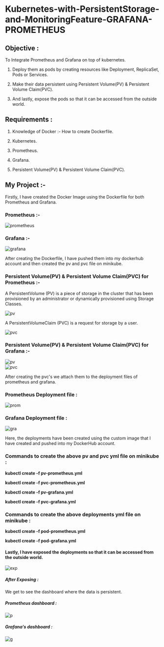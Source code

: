 
<h1>Kubernetes-with-PersistentStorage-and-MonitoringFeature-GRAFANA-PROMETHEUS</h1>
<h2>Objective :</h2>

To Integrate Prometheus and Grafana on top of kubernetes.

1.  Deploy them as pods by creating resources like Deployment, ReplicaSet, Pods or Services.

2.  Make their data persistent using Persistent Volume(PV) & Persistent Volume Claim(PVC). 

3.  And lastly, expose the pods so that it can be accessed from the outside world.

<h2>Requirements :</h2>

1. Knowledge of Docker :- How to create Dockerfile.

2. Kubernetes.

3. Prometheus.

4. Grafana.

5. Persistent Volume(PV) & Persistent Volume Claim(PVC).

<h2>My Project :- </h2>

Firstly, I have created the Docker Image using the Dockerfile for both Prometheus and Grafana.

<h3>Prometheus :-</h3>

![prometheus](https://raw.githubusercontent.com/yashbajpai98/task5LW/master/task5-images/prometheus-Dockerfile.png)


<h3>Grafana :-</h3>

![grafana](https://raw.githubusercontent.com/yashbajpai98/task5LW/master/task5-images/grafana-Dockerfile.png)


After creating the Dockerfile, I have pushed them into my dockerhub account and then created the pv and pvc file on minikube.

<h3>Persistent Volume(PV) & Persistent Volume Claim(PVC) for Prometheus :-</h3>

A PersistentVolume (PV) is a piece of storage in the cluster that has been provisioned by an administrator or dynamically provisioned using Storage Classes.

![pv](https://raw.githubusercontent.com/yashbajpai98/task5LW/master/task5-images/pv-prom.PNG)   
 
 A PersistentVolumeClaim (PVC) is a request for storage by a user.

![pvc](https://raw.githubusercontent.com/yashbajpai98/task5LW/master/task5-images/pvc-prom.PNG)


<h3>Persistent Volume(PV) & Persistent Volume Claim(PVC) for Grafana :-</h3>

![pv](https://raw.githubusercontent.com/yashbajpai98/task5LW/master/task5-images/pv-graf.PNG)    
![pvc](https://raw.githubusercontent.com/yashbajpai98/task5LW/master/task5-images/pvc-graf.PNG)

After creating the pvc's we attach them to the deployment files of prometheus and grafana.

<h3>Prometheus Deployment file :</h3>

![prom](https://raw.githubusercontent.com/yashbajpai98/task5LW/master/task5-images/pod-prom.PNG)

<h3>Grafana Deployment file :</h3>

![gra](https://raw.githubusercontent.com/yashbajpai98/task5LW/master/task5-images/pod-graf.PNG)

Here, the deployments have been created using the custom image that I have created and pushed into my DockerHub account.

<h3>Commands to create the above pv and pvc yml file on minikube :</h3>

<b>kubectl create -f  pv-prometheus.yml

kubectl create -f  pvc-prometheus.yml
 
kubectl create -f  pv-grafana.yml

kubectl create -f  pvc-grafana.yml</b>

<h3>Commands to create the above deployments yml file on minikube :</h3>

<b>kubectl create -f  pod-prometheus.yml

kubectl create -f  pod-grafana.yml
</b>

<h4>Lastly, I have exposed the deployments so that it can be accessed from the outside world.</h4>

![exp](https://raw.githubusercontent.com/yashbajpai98/task5LW/master/task5-images/exposing.png)

<h5>After Exposing : </h5>

We get to see the dashboard where the data is persistent.

<h5>Prometheus dashboard : </h5>

![p](https://raw.githubusercontent.com/yashbajpai98/task5LW/master/task5-images/prometheus-Dashboard.png)

<h5>Grafana's dashboard :</h5>

![g](https://raw.githubusercontent.com/yashbajpai98/task5LW/master/task5-images/grafana-dashoard.PNG)










